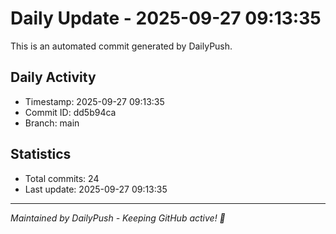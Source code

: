 # Daily Update - 2025-09-27 09:13:35

This is an automated commit generated by DailyPush.

## Daily Activity
- Timestamp: 2025-09-27 09:13:35
- Commit ID: dd5b94ca
- Branch: main

## Statistics
- Total commits: 24
- Last update: 2025-09-27 09:13:35

---
*Maintained by DailyPush - Keeping GitHub active! 🚀*
